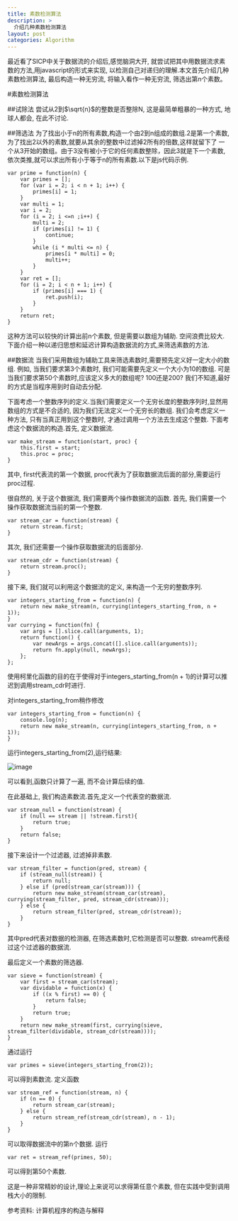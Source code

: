 ```yaml
---
title: 素数检测算法
description: >
  介绍几种素数检测算法
layout: post
categories: Algorithm
---
```


最近看了SICP中关于数据流的介绍后,感觉脑洞大开, 就尝试把其中用数据流求素数的方法,用javascript的形式来实现, 以检测自己对递归的理解.本文首先介绍几种素数检测算法, 最后构造一种无穷流, 将输入看作一种无穷流, 筛选出第n个素数。

#素数检测算法


##试除法
尝试从2到$\sqrt{n}$的整数是否整除N, 这是最简单粗暴的一种方式, 地球人都会, 在此不讨论.

##筛选法
为了找出小于n的所有素数,构造一个由2到n组成的数组.2是第一个素数, 为了找出2以外的素数,就要从其余的整数中过滤掉2所有的倍数,这样就留下了
一个从3开始的数组。由于3没有被小于它的任何素数整除，因此3就是下一个素数,依次类推,就可以求出所有小于等于n的所有素数.以下是js代码示例.

```
var prime = function(n) {
	var primes = [];
	for (var i = 2; i < n + 1; i++) {
		primes[i] = 1;
	}
	var multi = 1;
	var i = 2;
	for (i = 2; i <=n ;i++) {
		multi = 2;
		if (primes[i] != 1) {
			continue;
		}
		while (i * multi <= n) {
			primes[i * multi] = 0;
			multi++;
		}
	}
	var ret = [];
	for (i = 2; i < n + 1; i++) {
		if (primes[i] === 1) {
			ret.push(i);
		}
	}
	return ret;
}
```

这种方法可以较快的计算出前n个素数, 但是需要以数组为辅助. 空间浪费比较大. 下面介绍一种以递归思想和延迟计算构造数据流的方式,来筛选素数的方法.

##数据流
当我们采用数组为辅助工具来筛选素数时,需要预先定义好一定大小的数组. 例如, 当我们要求第3个素数时, 我们可能需要先定义一个大小为10的数组. 可是当我们要求第50个素数时,应该定义多大的数组呢? 100还是200? 我们不知道,最好的方式是当程序用到时自动去分配.

下面考虑一个整数序列的定义.当我们需要定义一个无穷长度的整数序列时,显然用数组的方式是不合适的, 因为我们无法定义一个无穷长的数组. 我们会考虑定义一种方法, 只有当真正用到这个整数时, 才通过调用一个方法去生成这个整数.
下面考虑这个数据流的构造.首先, 定义数据流.

```
var make_stream = function(start, proc) {
	this.first = start;
	this.proc = proc;
}
```

其中, first代表流的第一个数据, proc代表为了获取数据流后面的部分,需要运行proc过程.

很自然的, 关于这个数据流, 我们需要两个操作数据流的函数. 首先, 我们需要一个操作获取数据流当前的第一个整数.

```
var stream_car = function(stream) {
	return stream.first;
}
```

其次, 我们还需要一个操作获取数据流的后面部分.

```
var stream_cdr = function(stream) {
	return stream.proc();
}
```

接下来, 我们就可以利用这个数据流的定义, 来构造一个无穷的整数序列.

```
var integers_starting_from = function(n) {
	return new make_stream(n, currying(integers_starting_from, n + 1));
}
var currying = function(fn) {
    var args = [].slice.call(arguments, 1);
    return function() {
        var newArgs = args.concat([].slice.call(arguments));
        return fn.apply(null, newArgs);
    };
};
```

使用柯里化函数的目的在于使得对于integers_starting_from(n + 1)的计算可以推迟到调用stream_cdr时进行.

对integers_starting_from稍作修改

```
var integers_starting_from = function(n) {
	console.log(n);
	return new make_stream(n, currying(integers_starting_from, n + 1));
}
```

运行integers_starting_from(2),运行结果:

![image]({{site.baseurl}}/images/20160121.png)

可以看到,函数只计算了一遍, 而不会计算后续的值.

在此基础上, 我们构造素数流.首先,定义一个代表空的数据流.

```
var stream_null = function(stream) {
	if (null == stream || !stream.first){
		return true;
	}
	return false;
}
```

接下来设计一个过滤器, 过滤掉非素数.

```
var stream_filter = function(pred, stream) {
	if (stream_null(stream)) {
		return null;
	} else if (pred(stream_car(stream))) {
		return new make_stream(stream_car(stream), currying(stream_filter, pred, stream_cdr(stream)));
	} else {
		return stream_filter(pred, stream_cdr(stream));
	}
}
```

其中pred代表对数据的检测器, 在筛选素数时,它检测是否可以整数. stream代表经过这个过滤器的数据流.

最后定义一个素数的筛选器.

```
var sieve = function(stream) {
	var first = stream_car(stream);
	var dividable = function(x) {
		if ((x % first) == 0) {
			return false;
		}
		return true;
	}
	return new make_stream(first, currying(sieve, stream_filter(dividable, stream_cdr(stream))));
}
```

通过运行

```
var primes = sieve(integers_starting_from(2)); 
```

可以得到素数流. 定义函数

```
var stream_ref = function(stream, n) {
	if (n == 0) {
		return stream_car(stream);
	} else {
		return stream_ref(stream_cdr(stream), n - 1);
	}
}
```

可以取得数据流中的第n个数据. 运行

```
var ret = stream_ref(primes, 50);
```

可以得到第50个素数.

这是一种非常精妙的设计,理论上来说可以求得第任意个素数, 但在实践中受到调用栈大小的限制.

参考资料: 计算机程序的构造与解释

